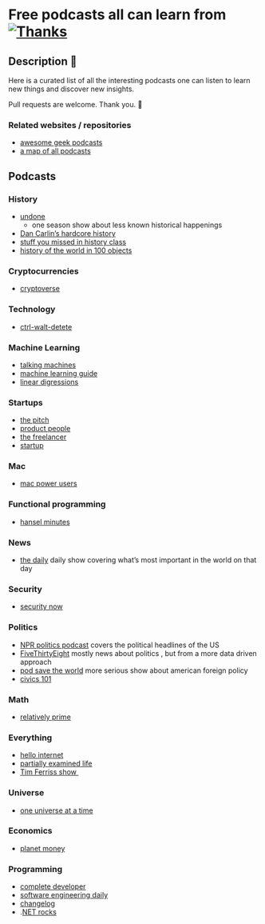 # Free podcasts all can learn from [![Thanks](https://img.shields.io/badge/Say%20Thanks-💗-ff69b4.svg)](https://www.patreon.com/learnanything)
## Description 📕
Here is a curated list of all the interesting podcasts one can listen to learn new things and discover new insights. 

Pull requests are welcome. Thank you. 💙

### Related websites / repositories 
- [awesome geek podcasts](https://github.com/guipdutra/awesome-geek-podcasts)
- [a map of all podcasts](http://www.muffin.works/podcastuniverse/)

## Podcasts

### History
- [undone️](https://gimletmedia.com/undone/)
  - one season show about less known historical happenings
- [Dan Carlin’s hardcore history️](http://www.dancarlin.com/hardcore-history-series/)
- [stuff you missed in history class️](http://www.missedinhistory.com/)
- [history of the world in 100 objects️](http://www.bbc.co.uk/programmes/b00nrtd2/episodes/downloads)

### Cryptocurrencies
- [cryptoverse️](https://player.fm/series/the-cryptoverse)

### Technology
- [ctrl-walt-detete️](https://www.theverge.com/ctrl-walt-delete)

### Machine Learning
- [talking machines️](http://www.thetalkingmachines.com/)
- [machine learning guide️](https://itunes.apple.com/us/podcast/machine-learning-guide/id1204521130)
- [linear digressions️](http://lineardigressions.com/)

### Startups
- [the pitch️](https://thepitch.fm/)
- [product people️](http://www.productpeople.tv/)
- [the freelancer️](https://pjrvs.com/podcast/)
- [startup️](https://gimletmedia.com/startup/)

### Mac
- [mac power users️](https://www.relay.fm/mpu)

### Functional programming
- [hansel minutes️](https://hanselminutes.com/)

### News
- [the daily️](https://www.nytimes.com/podcasts/the-daily)
  daily show covering what’s most important in the world on that day

### Security
- [security now️](https://twit.tv/shows/security-now)

### Politics
- [NPR politics podcast️](http://www.npr.org/podcasts/510310/npr-politics-podcast)
  covers the political headlines of the US
- [FiveThirtyEight️](https://fivethirtyeight.com/tag/politics-podcast/)
  mostly news about politics , but from a more data driven approach
- [pod save the world️](https://art19.com/shows/pod-save-the-world)
  more serious show about american foreign policy
- [civics 101️](http://www.npr.org/podcasts/512508710/civics-101)

### Math
- [relatively prime️](https://briankoberlein.com/podcasts/)

### Everything
- [hello internet️](http://www.hellointernet.fm)
- [partially examined life️](https://partiallyexaminedlife.com/)
- [Tim Ferriss show ️](http://tim.blog/podcast/)

### Universe
- [one universe at a time️](https://briankoberlein.com/podcasts/)

### Economics
- [planet money️](http://www.npr.org/sections/money/)

### Programming
- [complete developer️](http://completedeveloperpodcast.com/)
- [software engineering daily️](https://softwareengineeringdaily.com/)
- [changelog️](https://changelog.com/)
- .[NET rocks️](https://www.dotnetrocks.com/)